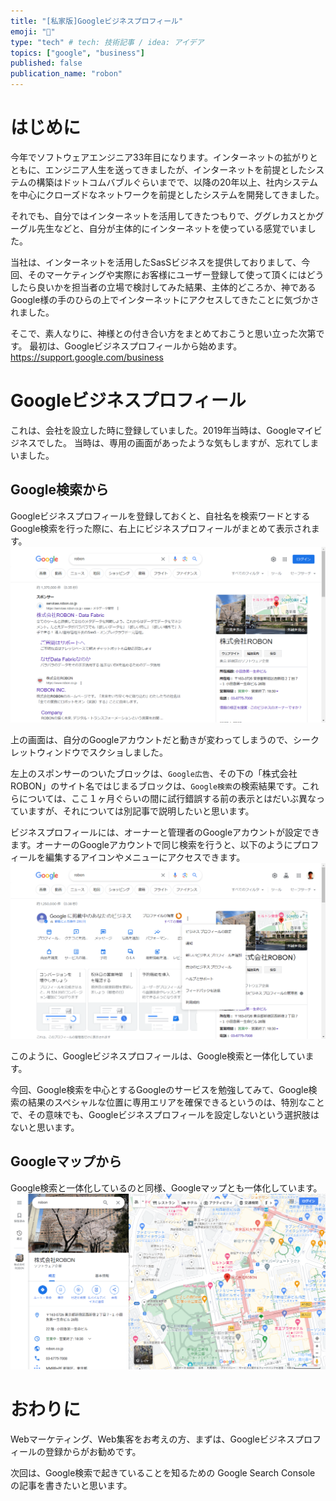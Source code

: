 ```yaml
---
title: "[私家版]Googleビジネスプロフィール"
emoji: "🌈"
type: "tech" # tech: 技術記事 / idea: アイデア
topics: ["google", "business"]
published: false
publication_name: "robon"
---
```


# はじめに
今年でソフトウェアエンジニア33年目になります。インターネットの拡がりとともに、エンジニア人生を送ってきましたが、インターネットを前提としたシステムの構築はドットコムバブルぐらいまでで、以降の20年以上、社内システムを中心にクローズドなネットワークを前提としたシステムを開発してきました。

それでも、自分ではインターネットを活用してきたつもりで、ググレカスとかグーグル先生などと、自分が主体的にインターネットを使っている感覚でいました。

当社は、インターネットを活用したSasSビジネスを提供しておりまして、今回、そのマーケティングや実際にお客様にユーザー登録して使って頂くにはどうしたら良いかを担当者の立場で検討してみた結果、主体的どころか、神であるGoogle様の手のひらの上でインターネットにアクセスしてきたことに気づかされました。

そこで、素人なりに、神様との付き合い方をまとめておこうと思い立った次第です。
最初は、Googleビジネスプロフィールから始めます。
https://support.google.com/business

# Googleビジネスプロフィール
これは、会社を設立した時に登録していました。2019年当時は、Googleマイビジネスでした。
当時は、専用の画面があったような気もしますが、忘れてしまいました。

## Google検索から
Googleビジネスプロフィールを登録しておくと、自社名を検索ワードとするGoogle検索を行った際に、右上にビジネスプロフィールがまとめて表示されます。
![](/images/7bef3d1f274881/profile0.png)

上の画面は、自分のGoogleアカウントだと動きが変わってしまうので、シークレットウィンドウでスクショしました。

左上のスポンサーのついたブロックは、`Google広告`、その下の「株式会社ROBON」のサイト名ではじまるブロックは、`Google検索`の検索結果です。これらについては、ここ１ヶ月ぐらいの間に試行錯誤する前の表示とはだいぶ異なっていますが、それについては別記事で説明したいと思います。

ビジネスプロフィールには、オーナーと管理者のGoogleアカウントが設定できます。オーナーのGoogleアカウントで同じ検索を行うと、以下のようにプロフィールを編集するアイコンやメニューにアクセスできます。
![](/images/7bef3d1f274881/profile1.png)

このように、Googleビジネスプロフィールは、Google検索と一体化しています。

今回、Google検索を中心とするGoogleのサービスを勉強してみて、Google検索の結果のスペシャルな位置に専用エリアを確保できるというのは、特別なことで、その意味でも、Googleビジネスプロフィールを設定しないという選択肢はないと思います。

## Googleマップから
Google検索と一体化しているのと同様、Googleマップとも一体化しています。
![](/images/7bef3d1f274881/map0.png)

# おわりに
Webマーケティング、Web集客をお考えの方、まずは、Googleビジネスプロフィールの登録からがお勧めです。

次回は、Google検索で起きていることを知るための Google Search Console の記事を書きたいと思います。

